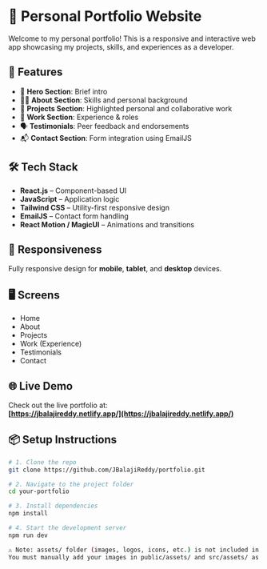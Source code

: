 # 💼 Personal Portfolio Website

Welcome to my personal portfolio! This is a responsive and interactive web app showcasing my projects, skills, and experiences as a developer.

## 🚀 Features

- 🎯 **Hero Section**: Brief intro
- 🙋‍♂️ **About Section**: Skills and personal background
- 🧩 **Projects Section**: Highlighted personal and collaborative work
- 💼 **Work Section**: Experience & roles
- 🗣️ **Testimonials**: Peer feedback and endorsements
- 📬 **Contact Section**: Form integration using EmailJS

## 🛠 Tech Stack

- **React.js** – Component-based UI
- **JavaScript** – Application logic
- **Tailwind CSS** – Utility-first responsive design
- **EmailJS** – Contact form handling
- **React Motion / MagicUI** – Animations and transitions

## 📱 Responsiveness

Fully responsive design for **mobile**, **tablet**, and **desktop** devices.

## 🖥️ Screens

- Home
- About
- Projects
- Work (Experience)
- Testimonials
- Contact

## 🌐 Live Demo

Check out the live portfolio at:  
**[https://jbalajireddy.netlify.app/](https://jbalajireddy.netlify.app/)**  

## 📦 Setup Instructions

```bash
# 1. Clone the repo
git clone https://github.com/JBalajiReddy/portfolio.git

# 2. Navigate to the project folder
cd your-portfolio

# 3. Install dependencies
npm install

# 4. Start the development server
npm run dev

⚠️ Note: assets/ folder (images, logos, icons, etc.) is not included in the repository.
You must manually add your images in public/assets/ and src/assets/ as required by the project structure.
